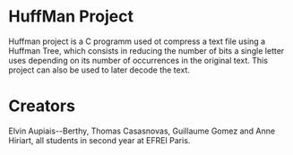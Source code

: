 # HuffMan Project
Huffman project is a C programm used ot compress a text file using a Huffman Tree, which consists in reducing the number of bits a single letter uses depending on its number of occurrences in the original text.
This project can also be used to later decode the text.

# Creators
Elvin Aupiais--Berthy, Thomas Casasnovas, Guillaume Gomez and Anne Hiriart, all students in second year at EFREI Paris.
